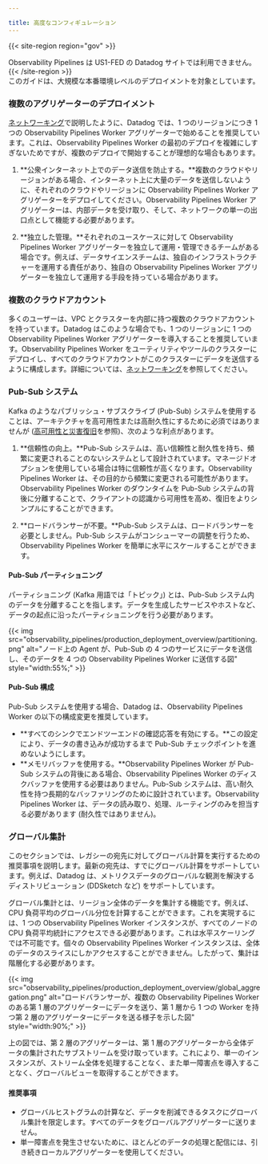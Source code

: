 ```yaml
---

title: 高度なコンフィギュレーション
---
```


{{< site-region region="gov" >}}
<div class="alert alert-warning">Observability Pipelines は US1-FED の Datadog サイトでは利用できません。</div>
{{< /site-region >}}

<div class="alert alert-info">このガイドは、大規模な本番環境レベルのデプロイメントを対象としています。</div>

### 複数のアグリゲーターのデプロイメント

[ネットワーキング][1]で説明したように、Datadog では、1 つのリージョンにつき 1 つの Observability Pipelines Worker アグリゲーターで始めることを推奨しています。これは、Observability Pipelines Worker の最初のデプロイを複雑にしすぎないためですが、複数のデプロイで開始することが理想的な場合もあります。

1. **公衆インターネット上でのデータ送信を防止する。**複数のクラウドやリージョンがある場合、インターネット上に大量のデータを送信しないように、それぞれのクラウドやリージョンに Observability Pipelines Worker アグリゲーターをデプロイしてください。Observability Pipelines Worker アグリゲーターは、内部データを受け取り、そして、ネットワークの単一の出口点として機能する必要があります。

2. **独立した管理。**それぞれのユースケースに対して Observability Pipelines Worker アグリゲーターを独立して運用・管理できるチームがある場合です。例えば、データサイエンスチームは、独自のインフラストラクチャーを運用する責任があり、独自の Observability Pipelines Worker アグリゲーターを独立して運用する手段を持っている場合があります。

### 複数のクラウドアカウント

多くのユーザーは、VPC とクラスターを内部に持つ複数のクラウドアカウントを持っています。Datadog はこのような場合でも、1 つのリージョンに 1 つの Observability Pipelines Worker アグリゲーターを導入することを推奨しています。Observability Pipelines Worker をユーティリティやツールのクラスターにデプロイし、すべてのクラウドアカウントがこのクラスターにデータを送信するように構成します。詳細については、[ネットワーキング][1]を参照してください。

### Pub-Sub システム

Kafka のようなパブリッシュ・サブスクライブ (Pub-Sub) システムを使用することは、アーキテクチャを高可用性または高耐久性にするために必須ではありませんが ([高可用性と災害復旧][2]を参照)、次のような利点があります。

1. **信頼性の向上。**Pub-Sub システムは、高い信頼性と耐久性を持ち、頻繁に変更されることのないシステムとして設計されています。マネージドオプションを使用している場合は特に信頼性が高くなります。Observability Pipelines Worker は、その目的から頻繁に変更される可能性があります。Observability Pipelines Worker のダウンタイムを Pub-Sub システムの背後に分離することで、クライアントの認識から可用性を高め、復旧をよりシンプルにすることができます。


2. **ロードバランサーが不要。**Pub-Sub システムは、ロードバランサーを必要としません。Pub-Sub システムがコンシューマーの調整を行うため、Observability Pipelines Worker を簡単に水平にスケールすることができます。

#### Pub-Sub パーティショニング

パーティショニング (Kafka 用語では「トピック」) とは、Pub-Sub システム内のデータを分離することを指します。データを生成したサービスやホストなど、データの起点に沿ったパーティショニングを行う必要があります。

{{< img src="observability_pipelines/production_deployment_overview/partitioning.png" alt="ノード上の Agent が、Pub-Sub の 4 つのサービスにデータを送信し、そのデータを 4 つの Observability Pipelines Worker に送信する図" style="width:55%;" >}}

#### Pub-Sub 構成

Pub-Sub システムを使用する場合、Datadog は、Observability Pipelines Worker の以下の構成変更を推奨しています。

- **すべてのシンクでエンドツーエンドの確認応答を有効にする。**この設定により、データの書き込みが成功するまで Pub-Sub チェックポイントを進めないようにします。
- **メモリバッファを使用する。**Observability Pipelines Worker が Pub-Sub システムの背後にある場合、Observability Pipelines Worker のディスクバッファを使用する必要はありません。Pub-Sub システムは、高い耐久性を持つ長期的なバッファリングのために設計されています。Observability Pipelines Worker は、データの読み取り、処理、ルーティングのみを担当する必要があります (耐久性ではありません)。

### グローバル集計

このセクションでは、レガシーの宛先に対してグローバル計算を実行するための推奨事項を説明します。最新の宛先は、すでにグローバル計算をサポートしています。例えば、Datadog は、メトリクスデータのグローバルな観測を解決するディストリビューション (DDSketch など) をサポートしています。

グローバル集計とは、リージョン全体のデータを集計する機能です。例えば、CPU 負荷平均のグローバル分位を計算することができます。これを実現するには、1 つの Observability Pipelines Worker インスタンスが、すべてのノードの CPU 負荷平均統計にアクセスできる必要があります。これは水平スケーリングでは不可能です。個々の Observability Pipelines Worker インスタンスは、全体のデータのスライスにしかアクセスすることができません。したがって、集計は階層化する必要があります。

{{< img src="observability_pipelines/production_deployment_overview/global_aggregation.png" alt="ロードバランサーが、複数の Observability Pipelines Worker のある第 1 層のアグリゲーターにデータを送り、第 1 層から 1 つの Worker を持つ第 2 層のアグリゲーターにデータを送る様子を示した図" style="width:90%;" >}}

上の図では、第 2 層のアグリゲーターは、第 1 層のアグリゲーターから全体データの集計されたサブストリームを受け取っています。これにより、単一のインスタンスが、ストリーム全体を処理することなく、また単一障害点を導入することなく、グローバルビューを取得することができます。

#### 推奨事項

- グローバルヒストグラムの計算など、データを削減できるタスクにグローバル集計を限定します。すべてのデータをグローバルアグリゲーターに送りません。
- 単一障害点を発生させないために、ほとんどのデータの処理と配信には、引き続きローカルアグリゲーターを使用してください。

[1]: /ja/observability_pipelines/architecture/networking
[2]: /ja/observability_pipelines/architecture/availability_disaster_recovery
